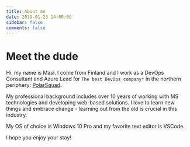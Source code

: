 ```yaml
---
title: About me
date: 2019-01-23 14:00:00
sidebar: false
comments: false
---
```


# Meet the dude

Hi, my name is Masi. I come from Finland and I work as a DevOps Consultant and Azure Lead for `The best DevOps company*` in the northern periphery: [PolarSquad](https://www.polarsquad.com/).

My professional background includes over 10 years of working with MS technologies and developing web-based solutions. I love to learn new things and embrace change - learning out from the old is crucial in this industry.

My OS of choice is Windows 10 Pro and my favorite text editor is VSCode.

I hope you enjoy your stay!
